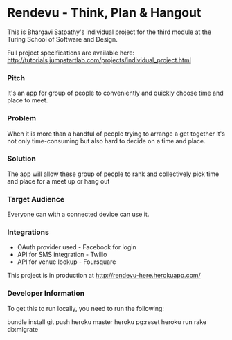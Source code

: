# Rendevu - Think, Plan & Hangout

This is Bhargavi Satpathy's individual project for the third module at the Turing School of Software and Design.

Full project specifications are available here: http://tutorials.jumpstartlab.com/projects/individual_project.html

### Pitch

It's an app for group of people to conveniently and quickly choose time and place to meet.

### Problem

When it is more than a handful of people trying to arrange a get together it's not only time-consuming but also hard to decide on a time and place.

### Solution

The app will allow these group of people to rank and collectively pick time and place for a meet up or hang out

### Target Audience

Everyone can with a connected device can use it.

### Integrations

* OAuth provider used - Facebook for login
* API for SMS integration - Twilio 
* API for venue lookup - Foursquare

This project is in production at http://rendevu-here.herokuapp.com/

### Developer Information

To get this to run locally, you need to run the following:

bundle install
git push heroku master
heroku pg:reset
heroku run rake db:migrate



